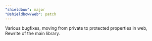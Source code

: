 ```yaml
---
"shieldbow": major
"@shieldbow/web": patch
---
```


Various bugfixes, moving from private to protected properties in web, Rewrite of the main library.
